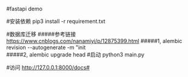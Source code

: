 #fastapi  demo



#安装依赖
pip3 install -r requirement.txt

#数据库迁移
#####参考链接  https://www.cnblogs.com/nanamiyi/p/12875399.html
#####1, alembic  revision --autogenerate -m "init  
#####2, alembic upgrade head
#启动
python3 main.py


#访问
http://127.0.0.1:8000/docs#




